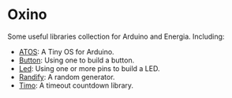 # Oxino
Some useful libraries collection for Arduino and Energia. Including:

* [ATOS](libs/ATOS): A Tiny OS for Arduino.
* [Button](libs/Button): Using one to build a button.
* [Led](libs/Led): Using one or more pins to build a LED.
* [Randify](libs/Randify): A random generator.
* [Timo](libs/Timo): A timeout countdown library.


